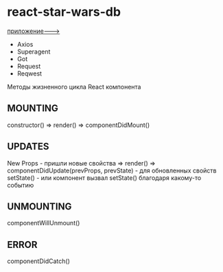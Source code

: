 # react-star-wars-db

[приложение--->](https://leannalight.github.io/react-star-wars-db/)

- Axios
- Superagent
- Got
- Request
- Reqwest

Методы жизненного цикла React компонента

MOUNTING
--------
constructor() => render() => componentDidMount()

UPDATES
-------
New Props - пришли новые свойства
                => render() => componentDidUpdate(prevProps, prevState) - для обновленных свойств
setState() - или компонент вызвал setState() благодаря какому-то событию

UNMOUNTING
-----------
componentWillUnmount()

ERROR
------
componentDidCatch()
